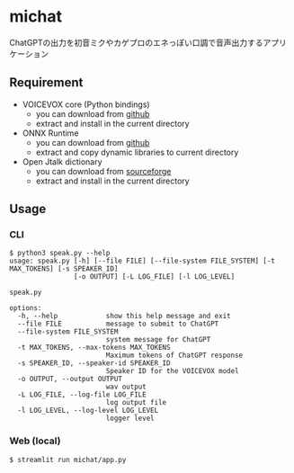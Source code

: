 # michat

ChatGPTの出力を初音ミクやカゲプロのエネっぽい口調で音声出力するアプリケーション

## Requirement

* VOICEVOX core (Python bindings)
    - you can download from [github](https://github.com/VOICEVOX/voicevox_core/releases)
    - extract and install in the current directory
* ONNX Runtime
    - you can download from [github](https://github.com/microsoft/onnxruntime/releases)
    - extract and copy dynamic libraries to current directory
* Open Jtalk dictionary
    - you can download from [sourceforge](http://downloads.sourceforge.net/open-jtalk/)
    - extract and install in the current directory

## Usage

### CLI

```
$ python3 speak.py --help          
usage: speak.py [-h] [--file FILE] [--file-system FILE_SYSTEM] [-t MAX_TOKENS] [-s SPEAKER_ID]
                [-o OUTPUT] [-L LOG_FILE] [-l LOG_LEVEL]

speak.py

options:
  -h, --help            show this help message and exit
  --file FILE           message to submit to ChatGPT
  --file-system FILE_SYSTEM
                        system message for ChatGPT
  -t MAX_TOKENS, --max-tokens MAX_TOKENS
                        Maximum tokens of ChatGPT response
  -s SPEAKER_ID, --speaker-id SPEAKER_ID
                        Speaker ID for the VOICEVOX model
  -o OUTPUT, --output OUTPUT
                        wav output
  -L LOG_FILE, --log-file LOG_FILE
                        log output file
  -l LOG_LEVEL, --log-level LOG_LEVEL
                        logger level
```

### Web (local)

```
$ streamlit run michat/app.py
```
